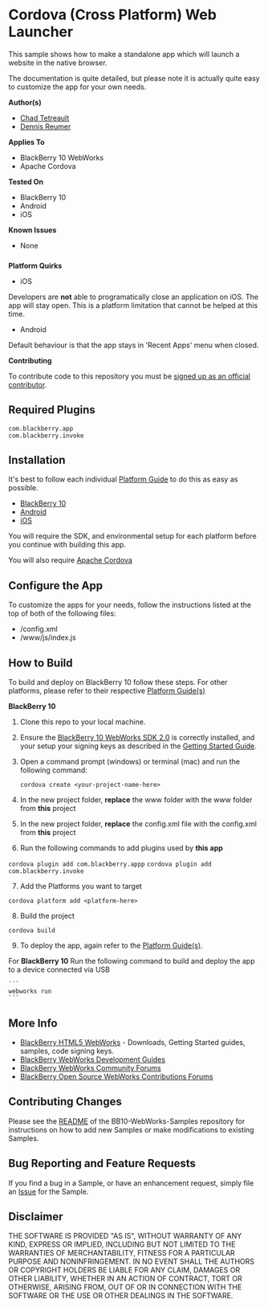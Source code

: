 # Cordova (Cross Platform) Web Launcher

This sample shows how to make a standalone app which will launch a website in the native browser.

The documentation is quite detailed, but please note it is actually quite easy to customize the app for your own needs.

**Author(s)**

* [Chad Tetreault](http://www.twitter.com/chadtatro)
* [Dennis Reumer](http://www.twitter.com/reumerd)

**Applies To**

* BlackBerry 10 WebWorks
* Apache Cordova

**Tested On**

* BlackBerry 10
* Android
* iOS

**Known Issues**

* None

###

**Platform Quirks**

* iOS

 Developers are **not** able to programatically close an application on iOS. The app will stay open. This is a platform limitation that cannot be helped at this time.

* Android

 Default behaviour is that the app stays in 'Recent Apps' menu when closed.

**Contributing**

 To contribute code to this repository you must be [signed up as an official contributor](http://blackberry.github.com/howToContribute.html).

## Required Plugins ##

	com.blackberry.app
	com.blackberry.invoke

## Installation ##

It's best to follow each individual [Platform Guide](https://cordova.apache.org/docs/en/4.0.0/guide_platforms_index.md.html#Platform%20Guides) to do this as easy as possible.

* [BlackBerry 10](https://developer.blackberry.com/html5/documentation/v2_2/getting_started.html)
* [Android](https://cordova.apache.org/docs/en/4.0.0/guide_platforms_android_index.md.html#Android%20Platform%20Guide)
* [iOS](https://cordova.apache.org/docs/en/4.0.0/guide_platforms_ios_index.md.html#iOS%20Platform%20Guide)

You will require the SDK, and environmental setup for each platform before you continue with building this app.

You will also require [Apache Cordova](http://cordova.io)

## Configure the App
To customize the apps for your needs, follow the instructions listed at the top of both of the following files:

* /config.xml
* /www/js/index.js


## How to Build

To build and deploy on BlackBerry 10 follow these steps. For other platforms, please refer to their respective [Platform Guide(s)](https://cordova.apache.org/docs/en/4.0.0/guide_platforms_index.md.html#Platform%20Guides)

**BlackBerry 10**

1. Clone this repo to your local machine.

2. Ensure the [BlackBerry 10 WebWorks SDK 2.0](https://developer.blackberry.com/html5/download/sdk) is correctly installed, and your setup your signing keys as described in the [Getting Started Guide](https://developer.blackberry.com/html5/documentation/v2_2/getting_started.htm).

3. Open a command prompt (windows) or terminal (mac) and run the following command:

	```
	cordova create <your-project-name-here>
	```

4. In the new project folder, **replace** the www folder with the www folder from **this** project

5. In the new project folder, **replace** the config.xml file with the config.xml from **this** project


6. Run the following commands to add plugins used by **this app**

 ```cordova plugin add com.blackberry.appp```
 ```cordova plugin add com.blackberry.invoke```

7. Add the Platforms you want to target

 ```cordova platform add <platform-here>```

8. Build the project

 ```cordova build```

9. To deploy the app, again refer to the [Platform Guide(s)](https://cordova.apache.org/docs/en/4.0.0/guide_platforms_index.md.html#Platform%20Guides).

 For **BlackBerry 10** Run the following command to build and deploy the app to a device connected via USB

	```
	webworks run
	```

## More Info

* [BlackBerry HTML5 WebWorks](https://bdsc.webapps.blackberry.com/html5/) - Downloads, Getting Started guides, samples, code signing keys.
* [BlackBerry WebWorks Development Guides](https://bdsc.webapps.blackberry.com/html5/documentation)
* [BlackBerry WebWorks Community Forums](http://supportforums.blackberry.com/t5/Web-and-WebWorks-Development/bd-p/browser_dev)
* [BlackBerry Open Source WebWorks Contributions Forums](http://supportforums.blackberry.com/t5/BlackBerry-WebWorks/bd-p/ww_con)

## Contributing Changes

Please see the [README](https://github.com/blackberry/BB10-WebWorks-Samples) of the BB10-WebWorks-Samples repository for instructions on how to add new Samples or make modifications to existing Samples.

## Bug Reporting and Feature Requests

If you find a bug in a Sample, or have an enhancement request, simply file an [Issue](https://github.com/blackberry/BB10-WebWorks-Samples/issues) for the Sample.

## Disclaimer

THE SOFTWARE IS PROVIDED "AS IS", WITHOUT WARRANTY OF ANY KIND, EXPRESS OR IMPLIED, INCLUDING BUT NOT LIMITED TO THE WARRANTIES OF MERCHANTABILITY, FITNESS FOR A PARTICULAR PURPOSE AND NONINFRINGEMENT. IN NO EVENT SHALL THE AUTHORS OR COPYRIGHT HOLDERS BE LIABLE FOR ANY CLAIM, DAMAGES OR OTHER LIABILITY, WHETHER IN AN ACTION OF CONTRACT, TORT OR OTHERWISE, ARISING FROM, OUT OF OR IN CONNECTION WITH THE SOFTWARE OR THE USE OR OTHER DEALINGS IN THE SOFTWARE.
